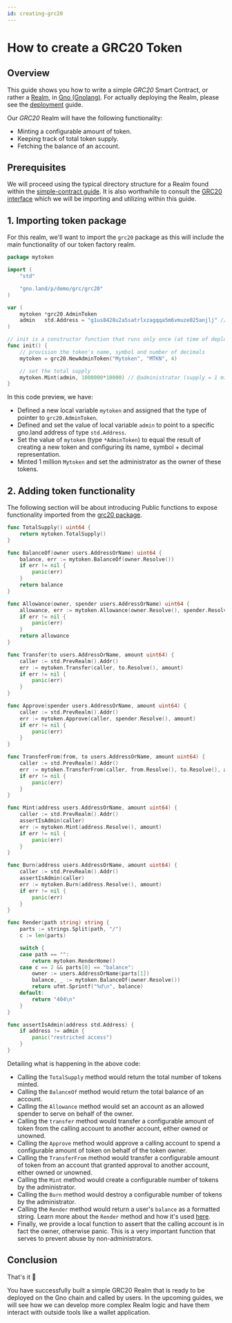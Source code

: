 ```yaml
---
id: creating-grc20
---
```


# How to create a GRC20 Token

## Overview

This guide shows you how to write a simple _GRC20_ Smart Contract, or rather a [Realm](../explanation/realms.md), in [Gno (Gnolang)](../explanation/gno-language.md). For actually deploying the Realm, please see the [deployment](deploy.md) guide.

Our _GRC20_ Realm will have the following functionality:

- Minting a configurable amount of token.
- Keeping track of total token supply.
- Fetching the balance of an account.

## Prerequisites

We will proceed using the typical directory structure for a Realm found within the [simple-contract guide](simple-contract.md). It is also worthwhile to consult the [GRC20 interface](https://github.com/gnolang/gno/blob/master/examples/gno.land/p/demo/grc/grc20/igrc20.gno) which we will be importing and utilizing within this guide.

## 1. Importing token package
For this realm, we'll want to import the `grc20` package as this will include the main functionality of our token factory realm.

[embedmd]:# (../assets/how-to-guides/creating-grc20/mytoken-1.gno go)
```go
package mytoken

import (
	"std"

	"gno.land/p/demo/grc/grc20"
)

var (
	mytoken *grc20.AdminToken
	admin   std.Address = "g1us8428u2a5satrlxzagqqa5m6vmuze025anjlj" // set admin account
)

// init is a constructor function that runs only once (at time of deployment)
func init() {
	// provision the token's name, symbol and number of decimals
	mytoken = grc20.NewAdminToken("Mytoken", "MTKN", 4)

	// set the total supply
	mytoken.Mint(admin, 1000000*10000) // @administrator (supply = 1 million)
}
```

In this code preview, we have:
- Defined a new local variable `mytoken` and assigned that the type of pointer to `grc20.AdminToken`.
- Defined and set the value of local variable `admin` to point to a specific gno.land address of type `std.Address`.
- Set the value of `mytoken` (type `*AdminToken`) to equal the result of creating a new token and configuring its name, symbol + decimal representation.
- Minted 1 million `Mytoken` and set the administrator as the owner of these tokens.

## 2. Adding token functionality

The following section will be about introducing Public functions to expose functionality imported from the [grc20 package](https://github.com/gnolang/gno/tree/master/examples/gno.land/p/demo/grc/grc20).

[embedmd]:# (../assets/how-to-guides/creating-grc20/mytoken-2.gno go)
```go
func TotalSupply() uint64 {
	return mytoken.TotalSupply()
}

func BalanceOf(owner users.AddressOrName) uint64 {
	balance, err := mytoken.BalanceOf(owner.Resolve())
	if err != nil {
		panic(err)
	}
	return balance
}

func Allowance(owner, spender users.AddressOrName) uint64 {
	allowance, err := mytoken.Allowance(owner.Resolve(), spender.Resolve())
	if err != nil {
		panic(err)
	}
	return allowance
}

func Transfer(to users.AddressOrName, amount uint64) {
	caller := std.PrevRealm().Addr()
	err := mytoken.Transfer(caller, to.Resolve(), amount)
	if err != nil {
		panic(err)
	}
}

func Approve(spender users.AddressOrName, amount uint64) {
	caller := std.PrevRealm().Addr()
	err := mytoken.Approve(caller, spender.Resolve(), amount)
	if err != nil {
		panic(err)
	}
}

func TransferFrom(from, to users.AddressOrName, amount uint64) {
	caller := std.PrevRealm().Addr()
	err := mytoken.TransferFrom(caller, from.Resolve(), to.Resolve(), amount)
	if err != nil {
		panic(err)
	}
}

func Mint(address users.AddressOrName, amount uint64) {
	caller := std.PrevRealm().Addr()
	assertIsAdmin(caller)
	err := mytoken.Mint(address.Resolve(), amount)
	if err != nil {
		panic(err)
	}
}

func Burn(address users.AddressOrName, amount uint64) {
	caller := std.PrevRealm().Addr()
	assertIsAdmin(caller)
	err := mytoken.Burn(address.Resolve(), amount)
	if err != nil {
		panic(err)
	}
}

func Render(path string) string {
	parts := strings.Split(path, "/")
	c := len(parts)

	switch {
	case path == "":
		return mytoken.RenderHome()
	case c == 2 && parts[0] == "balance":
		owner := users.AddressOrName(parts[1])
		balance, _ := mytoken.BalanceOf(owner.Resolve())
		return ufmt.Sprintf("%d\n", balance)
	default:
		return "404\n"
	}
}

func assertIsAdmin(address std.Address) {
	if address != admin {
		panic("restricted access")
	}
}
```

Detailing what is happening in the above code:
- Calling the `TotalSupply` method would return the total number of tokens minted.
- Calling the `BalanceOf` method would return the total balance of an account.
- Calling the `Allowance` method would set an account as an allowed spender to serve on behalf of the owner.
- Calling the `transfer` method would transfer a configurable amount of token from the calling account to another account, either owned or unowned.
- Calling the `Approve` method would approve a calling account to spend a configurable amount of token on behalf of the token owner.
- Calling the `TransferFrom` method would transfer a configurable amount of token from an account that granted approval to another account, either owned or unowned.
- Calling the `Mint` method would create a configurable number of tokens by the administrator.
- Calling the `Burn` method would destroy a configurable number of tokens by the administrator.
- Calling the `Render` method would return a user's `balance` as a formatted string. Learn more about the `Render`
  method and how it's used [here](../explanation/realms.md).
- Finally, we provide a local function to assert that the calling account is in fact the owner, otherwise panic. This is a very important function that serves to prevent abuse by non-administrators.

## Conclusion

That's it 🎉

You have successfully built a simple GRC20 Realm that is ready to be deployed on the Gno chain and called by users.
In the upcoming guides, we will see how we can develop more complex Realm logic and have them interact with outside tools like a wallet application.
